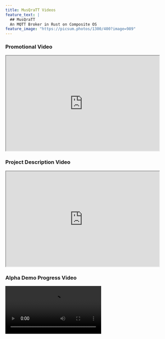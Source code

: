 ```yaml
---
title: MusQraTT Videos
feature_text: |
  ## MusQraTT
  An MQTT Broker in Rust on Composite OS
feature_image: "https://picsum.photos/1300/400?image=989"
---
```


### Promotional Video

<iframe src="https://drive.google.com/file/d/1sthSFiST12Ajr8Zwa1uAi5DW3dQJ6t4O/preview" width="480" height="299" allow="autoplay"></iframe>


### Project Description Video

<iframe src="https://drive.google.com/file/d/1kZQZKcTBX6AAAvjobkFVOs3AIV6Ou8BK/preview" width="480" height="299" allow="autoplay"></iframe>

### Alpha Demo Progress Video
<video src="https://user-images.githubusercontent.com/62487935/207932910-9eb158df-0f29-4287-9059-2d410260c24b.mp4" controls="controls" style="max-width: 730px;">
</video>